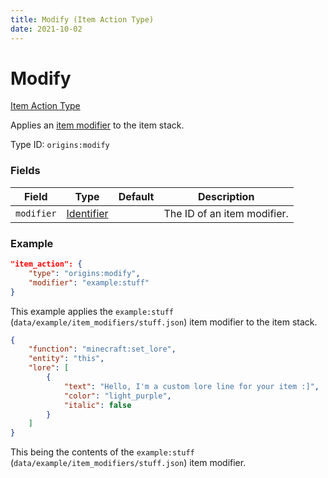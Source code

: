 ```yaml
---
title: Modify (Item Action Type)
date: 2021-10-02
---
```


# Modify

[Item Action Type](../item_action_types.md)

Applies an [item modifier](https://minecraft.fandom.com/wiki/Item_modifier) to the item stack.

Type ID: `origins:modify`

### Fields

Field | Type | Default | Description
------|------|---------|-------------
`modifier` | [Identifier](../data_types/identifier.md) | | The ID of an item modifier.


### Example
```json
"item_action": {
    "type": "origins:modify",
    "modifier": "example:stuff"
}
```
This example applies the `example:stuff` (`data/example/item_modifiers/stuff.json`) item modifier to the item stack.
<br>

```json
{
    "function": "minecraft:set_lore",
    "entity": "this",
    "lore": [
        {
            "text": "Hello, I'm a custom lore line for your item :]",
            "color": "light_purple",
            "italic": false
        }
    ]
}
```
This being the contents of the `example:stuff` (`data/example/item_modifiers/stuff.json`) item modifier.
